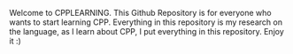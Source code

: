 Welcome to CPPLEARNING. This Github Repository is for everyone who wants to start learning CPP. Everything in this repository is my research on the language, as I learn about CPP, I put everything in this repository. Enjoy it :)
